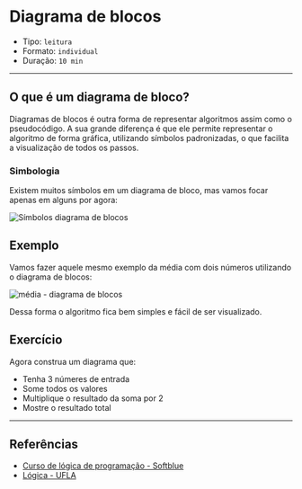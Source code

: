 # Diagrama de blocos

* Tipo: `leitura`
* Formato: `individual`
* Duração: `10 min`

***

## O que é um diagrama de bloco?

Diagramas de blocos é outra forma de representar algoritmos assim como o
pseudocódigo. A sua grande diferença é que ele permite representar o algoritmo
de forma gráfica, utilizando símbolos padronizadas, o que facilita a
visualização de todos os passos.

### Simbologia

Existem muitos símbolos em um diagrama de bloco, mas vamos focar apenas em
alguns por agora:

![Símbolos diagrama de blocos](http://3.bp.blogspot.com/_lqiIA9Wgurc/TPWRjA5AomI/AAAAAAAAAA8/ovUtiQ-k-SE/s1600/simbologia.png)

## Exemplo

Vamos fazer aquele mesmo exemplo da média com dois números utilizando o
diagrama de blocos:

![média - diagrama de blocos](https://i.imgur.com/UOPE4WU.png)

Dessa forma o algoritmo fica bem simples e fácil de ser visualizado.

## Exercício

Agora construa um diagrama que:

* Tenha 3 númeres de entrada
* Some todos os valores
* Multiplique o resultado da soma por 2
* Mostre o resultado total

***

## Referências

* [Curso de lógica de programação - Softblue](http://www.softblue.com.br/site/curso/id/6/CURSO+DE+LOGICA+DE+PROGRAMACAO+BASICO+ON+LINE+LO06+GRATIS)
* [Lógica - UFLA](http://professores.dcc.ufla.br/~monserrat/download/logica.pdf)